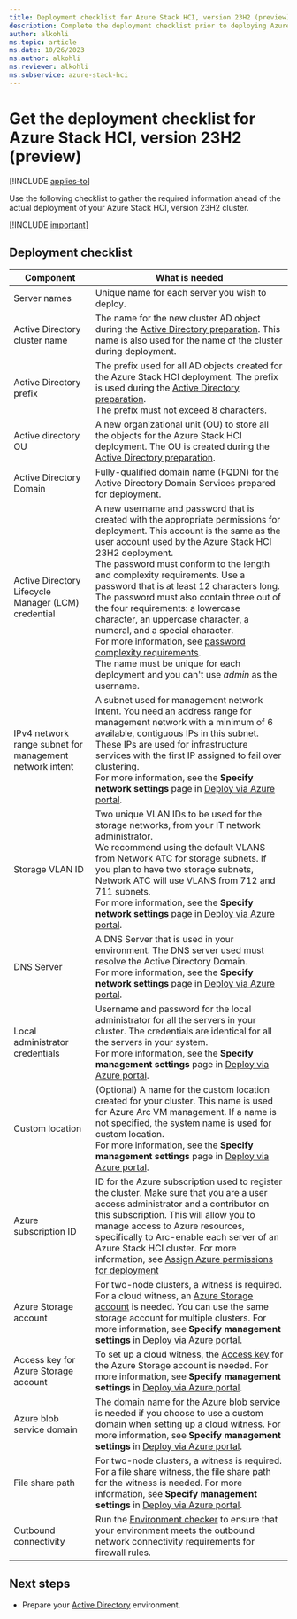 ```yaml
---
title: Deployment checklist for Azure Stack HCI, version 23H2 (preview) 
description: Complete the deployment checklist prior to deploying Azure Stack HCI, version 23H2 (preview).
author: alkohli
ms.topic: article
ms.date: 10/26/2023
ms.author: alkohli
ms.reviewer: alkohli
ms.subservice: azure-stack-hci
---
```


# Get the deployment checklist for Azure Stack HCI, version 23H2 (preview)

[!INCLUDE [applies-to](../../includes/hci-applies-to-23h2.md)]

Use the following checklist to gather the required information ahead of the actual deployment of your Azure Stack HCI, version 23H2 cluster.

[!INCLUDE [important](../../includes/hci-preview.md)]

## Deployment checklist

|Component|What is needed|
|--|--|
|Server names|Unique name for each server you wish to deploy.|
|Active Directory cluster name|The name for the new cluster AD object during the [Active Directory preparation](./deployment-prep-active-directory.md). This name is also used for the name of the cluster during deployment.|
Active Directory prefix|The prefix used for all AD objects created for the Azure Stack HCI deployment. The prefix is used during the [Active Directory preparation](./deployment-prep-active-directory.md). <br> The prefix must not exceed 8 characters.|
Active directory OU|A new organizational unit (OU) to store all the objects for the Azure Stack HCI deployment. The OU is created during the [Active Directory preparation](./deployment-prep-active-directory.md).|
|Active Directory Domain|Fully-qualified domain name (FQDN) for the Active Directory Domain Services prepared for deployment.|
|Active Directory Lifecycle Manager (LCM) credential|A new username and password that is created with the appropriate  permissions for deployment. This account is the same as the user account used by the Azure Stack HCI 23H2 deployment.<br>The password must conform to the length and complexity requirements. Use a password that is at least 12 characters long. The password must also contain three out of the four requirements: a lowercase character, an uppercase character, a numeral, and  a special character.<br>For more information, see [password complexity requirements](/azure/active-directory-b2c/password-complexity?pivots=b2c-user-flow). <br> The name must be unique for each deployment and you can't use *admin* as the username.|
|IPv4 network range subnet for management network intent|A subnet used for management network intent. You need an address range for management network with  a minimum of 6 available, contiguous IPs in this subnet. These IPs are used for infrastructure services with the first IP assigned to fail over clustering.<br> For more information, see the **Specify network settings** page in [Deploy via Azure portal](./deploy-via-portal.md).|
|Storage VLAN ID|Two unique VLAN IDs to be used for the storage networks, from your IT network administrator.<br> We recommend using the default VLANS from Network ATC for storage subnets. If you plan to have two storage subnets, Network ATC will use VLANS from 712 and 711 subnets. <br> For more information, see the **Specify network settings** page in [Deploy via Azure portal](./deploy-via-portal.md).|
|DNS Server|A DNS Server that is used in your environment. The DNS server used must resolve the Active Directory Domain. <br> For more information, see the **Specify network settings** page in [Deploy via Azure portal](./deploy-via-portal.md).|
|Local administrator credentials|Username and password for the local administrator for all the servers in your cluster. The credentials are identical for all the servers in your system.<br> For more information, see the **Specify management settings** page in [Deploy via Azure portal](./deploy-via-portal.md).|
|Custom location|(Optional) A name for the custom location created for your cluster. This name is used for Azure Arc VM management. If a name is not specified, the system name is used for custom location. <br> For more information, see the **Specify management settings** page in [Deploy via Azure portal](./deploy-via-portal.md).|
|Azure subscription ID|ID for the Azure subscription used to register the cluster. Make sure that you are a user access administrator and a contributor on this subscription. This will allow you to manage access to Azure resources, specifically to Arc-enable each server of an Azure Stack HCI cluster. For more information, see [Assign Azure permissions for deployment](./deployment-arc-register-server-permissions.md#assign-required-permissions-for-deployment)|
|Azure Storage account|For two-node clusters, a witness is required. For a cloud witness, an [Azure Storage account](/azure/storage/common/storage-account-create) is needed. You can use the same storage account for multiple clusters. For more information, see **Specify management settings** in [Deploy via Azure portal](./deploy-via-portal.md).|
|Access key for Azure Storage account|To set up a cloud witness, the [Access key](/azure/storage/common/storage-account-get-info#get-a-connection-string-for-the-storage-account) for the Azure Storage account is needed. For more information, see **Specify management settings** in [Deploy via Azure portal](./deploy-via-portal.md).|
|Azure blob service domain|The domain name for the Azure blob service is needed if you choose to use a custom domain when setting up a cloud witness. For more information, see **Specify management settings** in [Deploy via Azure portal](./deploy-via-portal.md).|
|File share path|For two-node clusters, a witness is required. For a file share witness, the file share path for the witness is needed. For more information, see **Specify management settings** in [Deploy via Azure portal](./deploy-via-portal.md).|
|Outbound connectivity| Run the [Environment checker](../manage/use-environment-checker.md) to ensure that your environment meets the outbound network connectivity requirements for firewall rules.|

## Next steps

- Prepare your [Active Directory](./deployment-prep-active-directory.md) environment.
